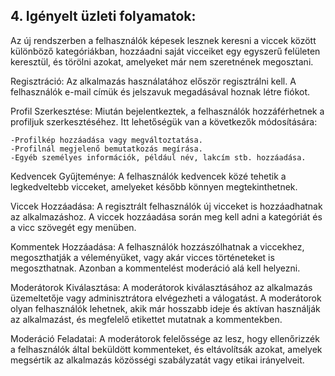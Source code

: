 ## 4. Igényelt üzleti folyamatok:

Az új rendszerben a felhasználók képesek lesznek keresni a viccek között különböző kategóriákban, hozzáadni saját
vicceiket egy egyszerű felületen keresztül, és törölni azokat, amelyeket már nem szeretnének megosztani.

Regisztráció: Az alkalmazás használatához először regisztrálni kell. A felhasználók e-mail címük és jelszavuk megadásával hoznak létre fiókot.

Profil Szerkesztése: Miután bejelentkeztek, a felhasználók hozzáférhetnek a profiljuk szerkesztéséhez. Itt lehetőségük van a következők módosítására:

    -Profilkép hozzáadása vagy megváltoztatása.
    -Profilnál megjelenő bemutatkozás megírása.
    -Egyéb személyes információk, például név, lakcím stb. hozzáadása.

Kedvencek Gyűjteménye: A felhasználók kedvencek közé tehetik a legkedveltebb vicceket, amelyeket később könnyen megtekinthetnek.

Viccek Hozzáadása: A regisztrált felhasználók új vicceket is hozzáadhatnak az alkalmazáshoz. A viccek hozzáadása során
meg kell adni a kategóriát és a vicc szövegét egy menüben.

Kommentek Hozzáadása: A felhasználók hozzászólhatnak a viccekhez, megoszthatják a véleményüket, vagy akár vicces történeteket
is megoszthatnak. Azonban a kommentelést moderáció alá kell helyezni.

Moderátorok Kiválasztása: A moderátorok kiválasztásához az alkalmazás üzemeltetője vagy adminisztrátora elvégezheti a válogatást.
A moderátorok olyan felhasználók lehetnek, akik már hosszabb ideje és aktívan használják az alkalmazást, és megfelelő etikettet
mutatnak a kommentekben.

Moderáció Feladatai: A moderátorok felelőssége az lesz, hogy ellenőrizzék a felhasználók által beküldött kommenteket,
és eltávolítsák azokat, amelyek megsértik az alkalmazás közösségi szabályzatát vagy etikai irányelveit.